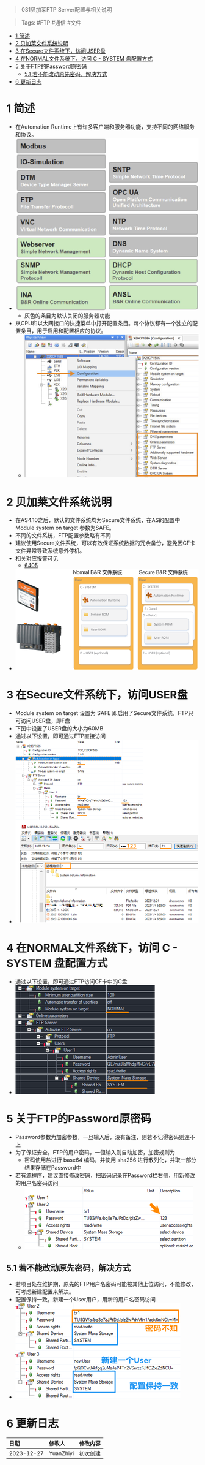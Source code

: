 > 031贝加莱FTP Server配置与相关说明

> Tags: #FTP #通信 #文件

- [1 简述](#1%20%E7%AE%80%E8%BF%B0)
- [2 贝加莱文件系统说明](#2%20%E8%B4%9D%E5%8A%A0%E8%8E%B1%E6%96%87%E4%BB%B6%E7%B3%BB%E7%BB%9F%E8%AF%B4%E6%98%8E)
- [3 在Secure文件系统下，访问USER盘](#3%20%E5%9C%A8Secure%E6%96%87%E4%BB%B6%E7%B3%BB%E7%BB%9F%E4%B8%8B%EF%BC%8C%E8%AE%BF%E9%97%AEUSER%E7%9B%98)
- [4 在NORMAL文件系统下，访问 C - SYSTEM 盘配置方式](#4%20%E5%9C%A8NORMAL%E6%96%87%E4%BB%B6%E7%B3%BB%E7%BB%9F%E4%B8%8B%EF%BC%8C%E8%AE%BF%E9%97%AE%20C%20-%20SYSTEM%20%E7%9B%98%E9%85%8D%E7%BD%AE%E6%96%B9%E5%BC%8F)
- [5 关于FTP的Password原密码](#5%20%E5%85%B3%E4%BA%8EFTP%E7%9A%84Password%E5%8E%9F%E5%AF%86%E7%A0%81)
	- [5.1 若不能改动原先密码，解决方式](#5.1%20%E8%8B%A5%E4%B8%8D%E8%83%BD%E6%94%B9%E5%8A%A8%E5%8E%9F%E5%85%88%E5%AF%86%E7%A0%81%EF%BC%8C%E8%A7%A3%E5%86%B3%E6%96%B9%E5%BC%8F)
- [6 更新日志](#6%20%E6%9B%B4%E6%96%B0%E6%97%A5%E5%BF%97)

# 1 简述

- 在Automation Runtime上有许多客户端和服务器功能，支持不同的网络服务和协议。
- ![](FILES/031贝加莱FTP%20Server配置与相关说明/image-20231227000820289.png)
    - 灰色的条目为默认关闭的服务器功能
- 从CPU和以太网接口的快捷菜单中打开配置条目。每个协议都有一个独立的配置条目，用于启用和配置相应的协议。
    - ![](FILES/031贝加莱FTP%20Server配置与相关说明/image-20231227000939876.png)

# 2 贝加莱文件系统说明

- 在AS4.10之后，默认的文件系统均为Secure文件系统，在AS的配置中 Module system on target 参数为SAFE。
- 不同的文件系统，FTP配置参数略有不同
- 建议使用Secure文件系统，可以有效保证系统数据的冗余备份，避免因CF卡文件异常导致系统意外停机。
- 相关对应报警可见
    - [6405](../C03_故障码问题定位/6405.md)
- ![](FILES/031贝加莱FTP%20Server配置与相关说明/image-20231227001452043.png)

# 3 在Secure文件系统下，访问USER盘

- Module system on target 设置为 SAFE 即启用了Secure文件系统，FTP只可访问USER盘，即F盘
- 下图中设置了USER盘的大小为60MB
- 通过以下设置，即可通过FTP直接访问
- ![](FILES/031贝加莱FTP%20Server配置与相关说明/image-20231227001925729.png)

# 4 在NORMAL文件系统下，访问 C - SYSTEM 盘配置方式

- 通过以下设置，即可通过FTP访问CF卡中的C盘
- ![](FILES/031贝加莱FTP%20Server配置与相关说明/image-20231227001811878.png)

# 5 关于FTP的Password原密码

- Password参数为加密参数，一旦输入后，没有备注，则若不记得密码则连不上
- 为了保证安全，FTP的用户密码，一但输入则自动加密，加密规则为
    - 密码使用盐进行 base64 编码，并使用 sha256 进行散列化，并取一部分结果存储在Password中
- 若有源程序，建议直接修改密码，把密码记录在Password栏右侧，用新修改的用户名密码访问
    - ![](FILES/031贝加莱FTP%20Server配置与相关说明/image-20231227010959830.png)

## 5.1 若不能改动原先密码，解决方式

- 若项目处在维护期，原先的FTP用户名密码可能被其他上位访问，不能修改，可考虑新建配置来解决。
- 配置保持一致，新建一个User用户，用新的用户名密码访问
- ![](FILES/031贝加莱FTP%20Server配置与相关说明/image-20231227010738444.png)

# 6 更新日志

| 日期     | 修改人     | 修改内容     |
|:-----|:-----|:-----|
| 2023-12-27     | YuanZhiyi     | 初次创建     |
